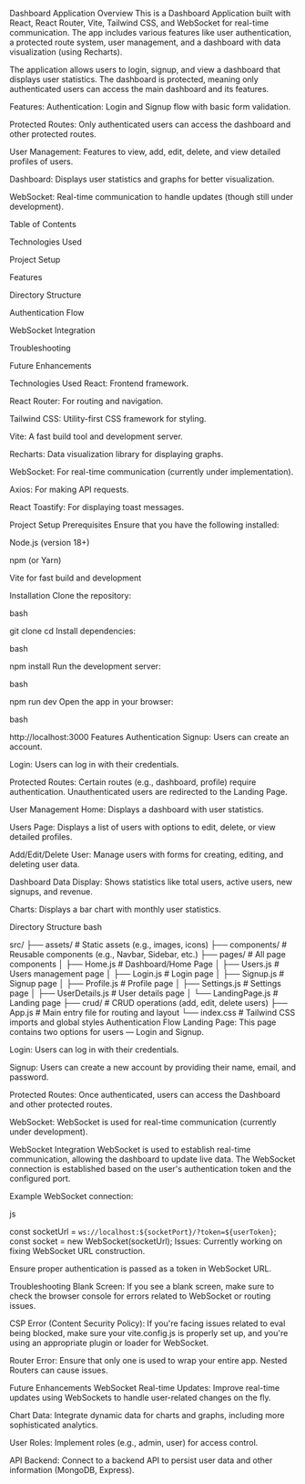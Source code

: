 Dashboard Application
Overview
This is a Dashboard Application built with React, React Router, Vite, Tailwind CSS, and WebSocket for real-time communication. The app includes various features like user authentication, a protected route system, user management, and a dashboard with data visualization (using Recharts).

The application allows users to login, signup, and view a dashboard that displays user statistics. The dashboard is protected, meaning only authenticated users can access the main dashboard and its features.

Features:
Authentication: Login and Signup flow with basic form validation.

Protected Routes: Only authenticated users can access the dashboard and other protected routes.

User Management: Features to view, add, edit, delete, and view detailed profiles of users.

Dashboard: Displays user statistics and graphs for better visualization.

WebSocket: Real-time communication to handle updates (though still under development).

Table of Contents

Technologies Used

Project Setup

Features

Directory Structure

Authentication Flow

WebSocket Integration

Troubleshooting

Future Enhancements

Technologies Used
React: Frontend framework.

React Router: For routing and navigation.

Tailwind CSS: Utility-first CSS framework for styling.

Vite: A fast build tool and development server.

Recharts: Data visualization library for displaying graphs.

WebSocket: For real-time communication (currently under implementation).

Axios: For making API requests.

React Toastify: For displaying toast messages.

Project Setup
Prerequisites
Ensure that you have the following installed:

Node.js (version 18+)

npm (or Yarn)

Vite for fast build and development

Installation
Clone the repository:

bash


git clone <repository-url>
cd <project-folder>
Install dependencies:

bash


npm install
Run the development server:

bash


npm run dev
Open the app in your browser:

bash


http://localhost:3000
Features
Authentication
Signup: Users can create an account.

Login: Users can log in with their credentials.

Protected Routes: Certain routes (e.g., dashboard, profile) require authentication. Unauthenticated users are redirected to the Landing Page.

User Management
Home: Displays a dashboard with user statistics.

Users Page: Displays a list of users with options to edit, delete, or view detailed profiles.

Add/Edit/Delete User: Manage users with forms for creating, editing, and deleting user data.

Dashboard
Data Display: Shows statistics like total users, active users, new signups, and revenue.

Charts: Displays a bar chart with monthly user statistics.

Directory Structure
bash


src/
├── assets/                   # Static assets (e.g., images, icons)
├── components/               # Reusable components (e.g., Navbar, Sidebar, etc.)
├── pages/                    # All page components
│   ├── Home.js               # Dashboard/Home Page
│   ├── Users.js              # Users management page
│   ├── Login.js              # Login page
│   ├── Signup.js             # Signup page
│   ├── Profile.js            # Profile page
│   ├── Settings.js           # Settings page
│   ├── UserDetails.js        # User details page
│   └── LandingPage.js        # Landing page
├── crud/                     # CRUD operations (add, edit, delete users)
├── App.js                    # Main entry file for routing and layout
└── index.css                 # Tailwind CSS imports and global styles
Authentication Flow
Landing Page: This page contains two options for users — Login and Signup.

Login: Users can log in with their credentials.

Signup: Users can create a new account by providing their name, email, and password.

Protected Routes: Once authenticated, users can access the Dashboard and other protected routes.

WebSocket: WebSocket is used for real-time communication (currently under development).

WebSocket Integration
WebSocket is used to establish real-time communication, allowing the dashboard to update live data. The WebSocket connection is established based on the user's authentication token and the configured port.

Example WebSocket connection:

js


const socketUrl = `ws://localhost:${socketPort}/?token=${userToken}`;
const socket = new WebSocket(socketUrl);
Issues:
Currently working on fixing WebSocket URL construction.

Ensure proper authentication is passed as a token in WebSocket URL.

Troubleshooting
Blank Screen: If you see a blank screen, make sure to check the browser console for errors related to WebSocket or routing issues.

CSP Error (Content Security Policy): If you're facing issues related to eval being blocked, make sure your vite.config.js is properly set up, and you're using an appropriate plugin or loader for WebSocket.

Router Error: Ensure that only one <BrowserRouter> is used to wrap your entire app. Nested Routers can cause issues.

Future Enhancements
WebSocket Real-time Updates: Improve real-time updates using WebSockets to handle user-related changes on the fly.

Chart Data: Integrate dynamic data for charts and graphs, including more sophisticated analytics.

User Roles: Implement roles (e.g., admin, user) for access control.

API Backend: Connect to a backend API to persist user data and other information (MongoDB, Express).
